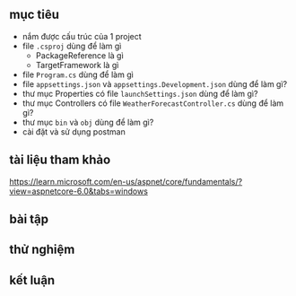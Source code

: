 ## mục tiêu
  - nắm được cấu trúc của 1 project
  - file ```.csproj``` dùng để làm gì
    - PackageReference là gì
    - TargetFramework là gì
  - file ```Program.cs``` dùng để làm gì
  - file ```appsettings.json``` và ```appsettings.Development.json``` dùng để làm gì?
  - thư mục Properties có file ```launchSettings.json``` dùng để làm gì?
  - thư mục Controllers có file ```WeatherForecastController.cs``` dùng để làm gì?
  - thư mục ```bin``` và ```obj``` dùng để làm gì?
  - cài đặt và sử dụng postman
## tài liệu tham khảo
  https://learn.microsoft.com/en-us/aspnet/core/fundamentals/?view=aspnetcore-6.0&tabs=windows
## bài tập
## thử nghiệm
## kết luận